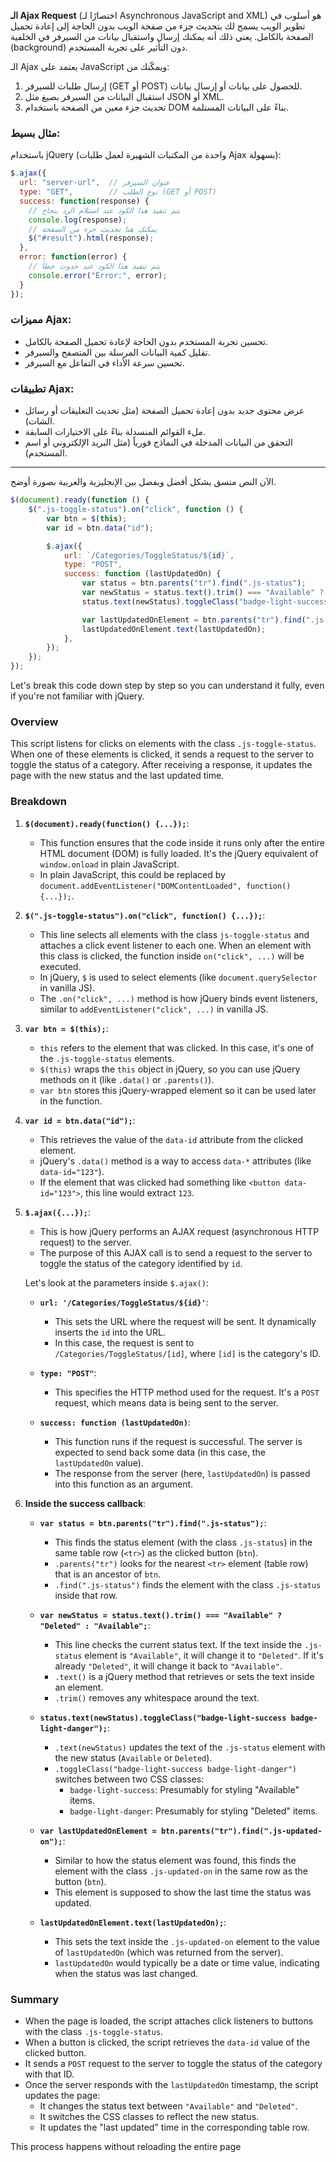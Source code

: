 **الـ Ajax Request** (اختصارًا لـ Asynchronous JavaScript and XML) هو أسلوب في تطوير الويب يسمح لك بتحديث جزء من صفحة الويب بدون الحاجة إلى إعادة تحميل الصفحة بالكامل. يعني ذلك أنه يمكنك إرسال واستقبال بيانات من السيرفر في الخلفية (background) دون التأثير على تجربة المستخدم.

الـ Ajax يعتمد على JavaScript ويمكّنك من:

1. إرسال طلبات للسيرفر (GET أو POST) للحصول على بيانات أو إرسال بيانات.
2. استقبال البيانات من السيرفر بصيغ مثل JSON أو XML.
3. تحديث جزء معين من الصفحة باستخدام DOM بناءً على البيانات المستلمة.

### مثال بسيط:

باستخدام jQuery (واحدة من المكتبات الشهيرة لعمل طلبات Ajax بسهولة):

```javascript
$.ajax({
  url: "server-url",  // عنوان السيرفر
  type: "GET",        // نوع الطلب (GET أو POST)
  success: function(response) {  
    // يتم تنفيذ هذا الكود عند استلام الرد بنجاح
    console.log(response);  
    // يمكنك هنا تحديث جزء من الصفحة
    $("#result").html(response);
  },
  error: function(error) {  
    // يتم تنفيذ هذا الكود عند حدوث خطأ
    console.error("Error:", error);
  }
});
```

### مميزات Ajax:

- تحسين تجربة المستخدم بدون الحاجة لإعادة تحميل الصفحة بالكامل.
- تقليل كمية البيانات المرسلة بين المتصفح والسيرفر.
- تحسين سرعة الأداء في التفاعل مع السيرفر.

### تطبيقات Ajax:

- عرض محتوى جديد بدون إعادة تحميل الصفحة (مثل تحديث التعليقات أو رسائل الشات).
- ملء القوائم المنسدلة بناءً على الاختيارات السابقة.
- التحقق من البيانات المدخلة في النماذج فورياً (مثل البريد الإلكتروني أو اسم المستخدم).

---

الآن النص منسق بشكل أفضل ويفصل بين الإنجليزية والعربية بصورة أوضح.









```javascript
$(document).ready(function () {
    $(".js-toggle-status").on("click", function () {
        var btn = $(this);
        var id = btn.data("id");

        $.ajax({
            url: `/Categories/ToggleStatus/${id}`,
            type: "POST",
            success: function (lastUpdatedOn) {
                var status = btn.parents("tr").find(".js-status");
                var newStatus = status.text().trim() === "Available" ? "Deleted" : "Available";
                status.text(newStatus).toggleClass("badge-light-success badge-light-danger");

                var lastUpdatedOnElement = btn.parents("tr").find(".js-updated-on");
                lastUpdatedOnElement.text(lastUpdatedOn);
            },
        });
    });
});
```

Let's break this code down step by step so you can understand it fully, even if you're not familiar with jQuery.

### Overview
This script listens for clicks on elements with the class `.js-toggle-status`. When one of these elements is clicked, it sends a request to the server to toggle the status of a category. After receiving a response, it updates the page with the new status and the last updated time.

### Breakdown

1. **`$(document).ready(function() {...});`**:
   - This function ensures that the code inside it runs only after the entire HTML document (DOM) is fully loaded. It's the jQuery equivalent of `window.onload` in plain JavaScript.
   - In plain JavaScript, this could be replaced by `document.addEventListener("DOMContentLoaded", function() {...});`.

2. **`$(".js-toggle-status").on("click", function() {...});`**:
   - This line selects all elements with the class `js-toggle-status` and attaches a click event listener to each one. When an element with this class is clicked, the function inside `on("click", ...)` will be executed.
   - In jQuery, `$` is used to select elements (like `document.querySelector` in vanilla JS).
   - The `.on("click", ...)` method is how jQuery binds event listeners, similar to `addEventListener("click", ...)` in vanilla JS.

3. **`var btn = $(this);`**:
   - `this` refers to the element that was clicked. In this case, it's one of the `.js-toggle-status` elements.
   - `$(this)` wraps the `this` object in jQuery, so you can use jQuery methods on it (like `.data()` or `.parents()`).
   - `var btn` stores this jQuery-wrapped element so it can be used later in the function.

4. **`var id = btn.data("id");`**:
   - This retrieves the value of the `data-id` attribute from the clicked element. 
   - jQuery's `.data()` method is a way to access `data-*` attributes (like `data-id="123"`).
   - If the element that was clicked had something like `<button data-id="123">`, this line would extract `123`.

5. **`$.ajax({...});`**:
   - This is how jQuery performs an AJAX request (asynchronous HTTP request) to the server.
   - The purpose of this AJAX call is to send a request to the server to toggle the status of the category identified by `id`.

   Let's look at the parameters inside `$.ajax()`:

   - **`url: '/Categories/ToggleStatus/${id}'`**:
     - This sets the URL where the request will be sent. It dynamically inserts the `id` into the URL.
     - In this case, the request is sent to `/Categories/ToggleStatus/[id]`, where `[id]` is the category's ID.

   - **`type: "POST"`**:
     - This specifies the HTTP method used for the request. It's a `POST` request, which means data is being sent to the server.

   - **`success: function (lastUpdatedOn)`**:
     - This function runs if the request is successful. The server is expected to send back some data (in this case, the `lastUpdatedOn` value).
     - The response from the server (here, `lastUpdatedOn`) is passed into this function as an argument.

6. **Inside the success callback**:

   - **`var status = btn.parents("tr").find(".js-status");`**:
     - This finds the status element (with the class `.js-status`) in the same table row (`<tr>`) as the clicked button (`btn`).
     - `.parents("tr")` looks for the nearest `<tr>` element (table row) that is an ancestor of `btn`.
     - `.find(".js-status")` finds the element with the class `.js-status` inside that row.

   - **`var newStatus = status.text().trim() === "Available" ? "Deleted" : "Available";`**:
     - This line checks the current status text. If the text inside the `.js-status` element is `"Available"`, it will change it to `"Deleted"`. If it's already `"Deleted"`, it will change it back to `"Available"`.
     - `.text()` is a jQuery method that retrieves or sets the text inside an element.
     - `.trim()` removes any whitespace around the text.

   - **`status.text(newStatus).toggleClass("badge-light-success badge-light-danger");`**:
     - `.text(newStatus)` updates the text of the `.js-status` element with the new status (`Available` or `Deleted`).
     - `.toggleClass("badge-light-success badge-light-danger")` switches between two CSS classes:
       - `badge-light-success`: Presumably for styling "Available" items.
       - `badge-light-danger`: Presumably for styling "Deleted" items.

   - **`var lastUpdatedOnElement = btn.parents("tr").find(".js-updated-on");`**:
     - Similar to how the status element was found, this finds the element with the class `.js-updated-on` in the same row as the button (`btn`).
     - This element is supposed to show the last time the status was updated.

   - **`lastUpdatedOnElement.text(lastUpdatedOn);`**:
     - This sets the text inside the `.js-updated-on` element to the value of `lastUpdatedOn` (which was returned from the server).
     - `lastUpdatedOn` would typically be a date or time value, indicating when the status was last changed.

### Summary
- When the page is loaded, the script attaches click listeners to buttons with the class `.js-toggle-status`.
- When a button is clicked, the script retrieves the `data-id` value of the clicked button.
- It sends a `POST` request to the server to toggle the status of the category with that ID.
- Once the server responds with the `lastUpdatedOn` timestamp, the script updates the page:
  - It changes the status text between `"Available"` and `"Deleted"`.
  - It switches the CSS classes to reflect the new status.
  - It updates the "last updated" time in the corresponding table row.

This process happens without reloading the entire page